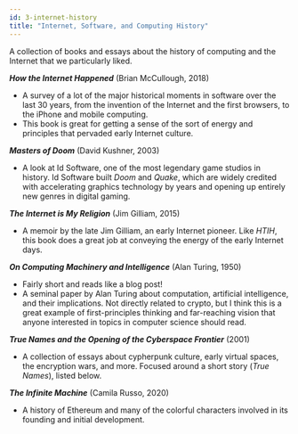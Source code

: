 ```yaml
---
id: 3-internet-history
title: "Internet, Software, and Computing History"
---
```


A collection of books and essays about the history of computing and the Internet that we particularly liked.

***How the Internet Happened*** (Brian McCullough, 2018)

- A survey of a lot of the major historical moments in software over the last 30 years, from the invention of the Internet and the first browsers, to the iPhone and mobile computing.
- This book is great for getting a sense of the sort of energy and principles that pervaded early Internet culture.

***Masters of Doom*** (David Kushner, 2003)

- A look at Id Software, one of the most legendary game studios in history. Id Software built *Doom* and *Quake*, which are widely credited with accelerating graphics technology by years and opening up entirely new genres in digital gaming.

***The Internet is My Religion*** (Jim Gilliam, 2015)

- A memoir by the late Jim Gilliam, an early Internet pioneer. Like *HTIH*, this book does a great job at conveying the energy of the early Internet days.

***On Computing Machinery and Intelligence*** (Alan Turing, 1950)

- Fairly short and reads like a blog post!
- A seminal paper by Alan Turing about computation, artificial intelligence, and their implications. Not directly related to crypto, but I think this is a great example of first-principles thinking and far-reaching vision that anyone interested in topics in computer science should read.

***True Names and the Opening of the Cyberspace Frontier*** (2001)

- A collection of essays about cypherpunk culture, early virtual spaces, the encryption wars, and more. Focused around a short story (*True Names*), listed below.

***The Infinite Machine*** (Camila Russo, 2020)

- A history of Ethereum and many of the colorful characters involved in its founding and initial development.
